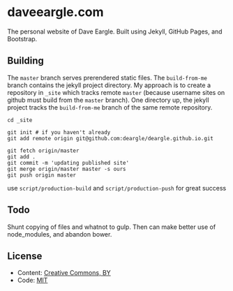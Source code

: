 # daveeargle.com

The personal website of Dave Eargle. Built using Jekyll, GitHub Pages, and Bootstrap.

## Building

The `master` branch serves prerendered static files. The `build-from-me` branch contains the jekyll project directory.
My approach is to create a repository in `_site` which tracks remote `master` (because username sites on github
        must build from the `master` branch). One directory up, the jekyll project tracks the `build-from-me` branch
of the same remote repository. 

```
cd _site

git init # if you haven't already
git add remote origin git@github.com:deargle/deargle.github.io.git

git fetch origin/master
git add .
git commit -m 'updating published site'
git merge origin/master master -s ours
git push origin master
```

use `script/production-build` and `script/production-push` for great success

## Todo
Shunt copying of files and whatnot to gulp. Then can make better use of node_modules, and abandon bower.

## License

* Content: [Creative Commons, BY](http://creativecommons.org/licenses/by/3.0/)
* Code: [MIT](http://opensource.org/licenses/mit-license.php)


